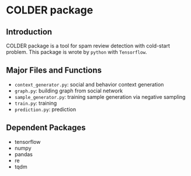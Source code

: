 # COLDER package

## Introduction

COLDER package is a tool for spam review detection with cold-start problem.
This package is wrote by `python` with `Tensorflow`.

## Major Files and Functions

+ `context_generator.py`: social and behavior context generation
+ `graph.py`: building graph from social network
+ `sample_generator.py`: training sample generation via negative sampling
+ `train.py`: training
+ `prediction.py`: prediction

## Dependent Packages
+ tensorflow
+ numpy
+ pandas
+ re
+ tqdm